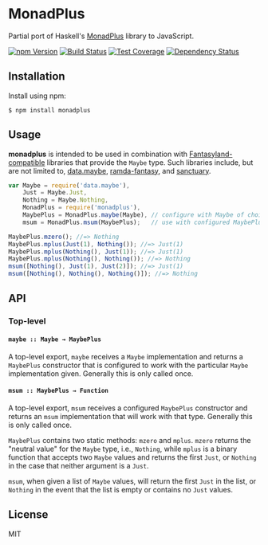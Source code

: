# MonadPlus

Partial port of Haskell's
[MonadPlus](https://en.wikibooks.org/wiki/Haskell/MonadPlus) library to
JavaScript.

[![npm Version][npm-badge]][npm]
[![Build Status][build-badge]][build-status]
[![Test Coverage][coverage-badge]][coverage-result]
[![Dependency Status][dep-badge]][dep-status]

## Installation

Install using npm:

    $ npm install monadplus

## Usage

__monadplus__ is intended to be used in combination with
[Fantasyland-compatible](https://github.com/fantasyland/fantasy-land)
libraries that provide the `Maybe` type. Such libraries include, but are
not limited to, [data.maybe][], [ramda-fantasy][], and [sanctuary][].

```js
var Maybe = require('data.maybe'),
    Just = Maybe.Just,
    Nothing = Maybe.Nothing,
    MonadPlus = require('monadplus'),
    MaybePlus = MonadPlus.maybe(Maybe), // configure with Maybe of choice
    msum = MonadPlus.msum(MaybePlus);   // use with configured MaybePlus

MaybePlus.mzero(); //=> Nothing
MaybePlus.mplus(Just(1), Nothing()); //=> Just(1)
MaybePlus.mplus(Nothing(), Just(1)); //=> Just(1)
MaybePlus.mplus(Nothing(), Nothing()); //=> Nothing
msum([Nothing(), Just(1), Just(2)]); //=> Just(1)
msum([Nothing(), Nothing(), Nothing()]); //=> Nothing
```

## API

### Top-level

#### `maybe :: Maybe → MaybePlus`

A top-level export, `maybe` receives a `Maybe` implementation and returns a
`MaybePlus` constructor that is configured to work with the particular `Maybe`
implementation given. Generally this is only called once.

#### `msum :: MaybePlus → Function`

A top-level export, `msum` receives a configured `MaybePlus` constructor and
returns an `msum` implementation that will work with that type. Generally this
is only called once.



`MaybePlus` contains two static methods: `mzero` and `mplus`. `mzero` returns
the "neutral value" for the `Maybe` type, i.e., `Nothing`, while `mplus` is a
binary function that accepts two `Maybe` values and returns the first `Just`,
or `Nothing` in the case that neither argument is a `Just`.

`msum`, when given a list of `Maybe` values, will return the first `Just` in
the list, or `Nothing` in the event that the list is empty or contains no
`Just` values.

## License

MIT

[build-badge]: https://img.shields.io/travis/jimf/monadplus/master.svg
[build-status]: https://travis-ci.org/jimf/monadplus
[npm-badge]: https://img.shields.io/npm/v/monadplus.svg
[npm]: https://www.npmjs.org/package/monadplus
[coverage-badge]: https://img.shields.io/coveralls/jimf/monadplus.svg
[coverage-result]: https://coveralls.io/r/jimf/monadplus
[dep-badge]: https://img.shields.io/david/jimf/monadplus.svg
[dep-status]: https://david-dm.org/jimf/monadplus
[data.maybe]: https://github.com/folktale/data.maybe
[ramda-fantasy]: https://github.com/ramda/ramda-fantasy
[sanctuary]: https://github.com/sanctuary-js/sanctuary
